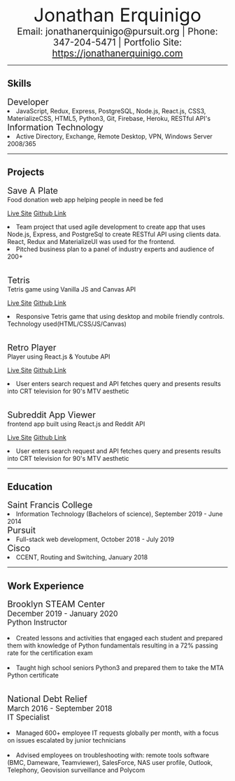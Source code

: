 
<div style="font-size:3em" align="center">Jonathan Erquinigo</div>
<div style="font-size: 1.5em" align="center">Email: jonathanerquinigo@pursuit.org | Phone: 347-204-5471 | Portfolio Site: <a href= "https://jonathanerquinigo.com"> https://jonathanerquinigo.com </a></div>

_ _ _


## Skills
<div style="font-size:1.4em">Developer</div>
<li>JavaScript, Redux, Express, PostgreSQL, Node.js, React.js, CSS3, MaterializeCSS, HTML5, Python3, Git, Firebase, Heroku, RESTful API's</li>

<div style="font-size:1.4em">Information Technology</div>
<li>Active Directory, Exchange, Remote Desktop, VPN, Windows Server 2008/365</li>

_ _ _

## Projects

<div style="font-size:1.4em">Save A Plate</div>
<span>Food donation web app helping people in need be fed</span>
<br/>

[Live Site](http://save-a-plate.herokuapp.com/) [Github Link](https://github.com/jerquinigo/SaveAPlate/)
<br />
<li>Team project that used agile development to create app that
uses Node.js, Express, and PostgreSql to create RESTful API
using clients data. React, Redux and MaterializeUI was used
for the frontend.</li>

<li>Pitched business plan to a panel of industry experts and
audience of 200+</li>

<br />
<br />
<div style="font-size:1.4em">Tetris</div>
<span>Tetris game using Vanilla JS and Canvas API</span>
<br/>

[Live Site](https://tetrisjavascript-8adde.firebaseapp.com/) [Github Link](https://github.com/jerquinigo/tetris-game/)

<li>Responsive Tetris game that using desktop and mobile
friendly controls. Technology used(HTML/CSS/JS/Canvas)</li>

<br />
<br />
<div style="font-size:1.4em">Retro Player</div>
<span>Player using React.js & Youtube API</span>
<br/>

[Live Site](https://retroplayer-af548.firebaseapp.com/) [Github Link](https://github.com/jerquinigo/youtube-retro-player)

<li>User enters search request and API fetches query and
presents results into CRT television for 90's MTV aesthetic</li>

<br />
<br />

<div style="font-size:1.4em">Subreddit App Viewer</div>
<span>frontend app built using React.js and Reddit API</span>
<br/>

[Live Site](https://subreddit-app-viewer.firebaseapp.com/) [Github Link](https://github.com/jerquinigo/subreddit-app-viewer)

<li>User enters search request and API fetches query and
presents results into CRT television for 90's MTV aesthetic</li>

_ _ _

## Education
<div style="font-size:1.4em">Saint Francis College</div>
<li>Information Technology (Bachelors of science), September 2019 - June 2014
</li>

<div style="font-size:1.4em">Pursuit</div>
<li>Full-stack web development, October 2018 - July 2019
</li>

<div style="font-size:1.4em">Cisco</div>
<li>CCENT, Routing and Switching, January 2018
</li>

_ _ _

## Work Experience

<div style="font-size:1.4em">Brooklyn STEAM Center</div>
<span style="font-size:1.2em">December 2019 - January 2020</span>
<br />
<span style="font-size:1.2em">Python Instructor</span>
<br />
<br />
<li>Created lessons and activities that engaged each student and
prepared them with knowledge of Python fundamentals
resulting in a 72% passing rate for the certification exam</li>
<br />
<li>Taught high school seniors Python3 and prepared them to take
the MTA Python certificate</li>
<br/>
<br/>

<div style="font-size:1.4em">National Debt Relief</div>
<span style="font-size:1.2em">March 2016 - September 2018</span>
<br />
<span style="font-size:1.2em">IT Specialist</span>
<br />
<br />
<li>Managed 600+ employee IT requests globally per month, with
a focus on issues escalated by junior technicians</li>
<br />
<li>Advised employees on troubleshooting with: remote tools
software (BMC, Dameware, Teamviewer), SalesForce, NAS user
profile, Outlook, Telephony, Geovision surveillance and
Polycom</li>





